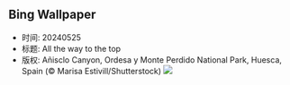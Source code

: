 ## Bing Wallpaper
- 时间: 20240525
- 标题: All the way to the top
- 版权: Añisclo Canyon, Ordesa y Monte Perdido National Park, Huesca, Spain (© Marisa Estivill/Shutterstock)
![](https://cn.bing.com/th?id=OHR.OrdesaNationalPark_EN-US4779461538_UHD.jpg&rf=LaDigue_UHD.jpg&pid=hp&w=3840&h=2160&rs=1&c=4)
